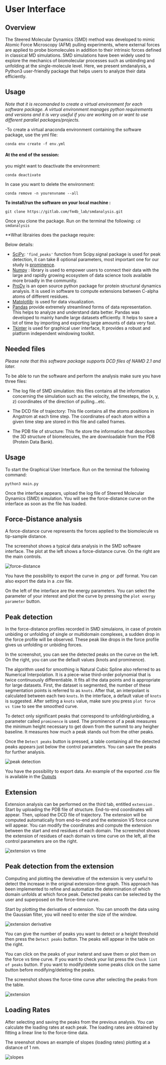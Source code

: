 # User Interface

## Overview

The Steered Molecular Dynamics (SMD) method was developed to mimic Atomic Force Microscopy (AFM) pulling experiments, where external forces are applied to probe biomolecules in addition to their intrinsic forces defined in classical MD simulations. SMD simulations have been widely used to explore the mechanics of biomolecular processes such as unbinding and unfolding at the single-molecule level.
Here, we present smdanalysis, a Python3 user-friendly package that helps users to analyze their data efficiently.

## Usage

_Note that it is recomanded to create a virtual environment for each software package.
A virtual environment manages python requirements and versions and it is very useful if you
are working on or want to use different parallel packages/projects._


-To create a virtual anaconda environment containing the software package, use the yml file:

`conda env create -f env.yml`



#### At the end of the session:

you might want to deactivate the environment:

`conda deactivate`


In case you want to delete the environment:

`conda remove -n yourenvname --all`



**To install/run the software on your local machine :**

`git clone https://gitlab.com/fm4b_lab/smdanalysis.git`

Once you clone the package. Run on the terminal the following:
`cd smdanalysis`




**What librairies does the package require:

Below details:

- [SciPy](https://www.scipy.org/install.html#pip-install): `'find_peaks'` function from Scipy.signal package is used for peak detection, it can take 8 optional parameters, most important one for our study is [prominence](https://en.wikipedia.org/wiki/Topographic_prominence).
- [Numpy](https://numpy.org/install/) : library is used to empower users to connect their data with the large and rapidly growing ecosystem of data science tools available more broadly in the community.
- [ProDy](http://prody.csb.pitt.edu/index.html) is an open source python package for protein structural dynamics analysis. It is used in software to compute extensions between C-alpha atoms of different residues.
- [Matplotlib](https://matplotlib.org/): is used for data visualization.
- [Pandas](https://pandas.pydata.org/)  provide extremely streamlined forms of data representation. This helps to analyze and understand data better. Pandas was developed to mainly handle large datasets efficiently. It helps to save a lot of time by importing and exporting large amounts of data very fast.
- [Tkinter](https://docs.python.org/3/library/tk.html) is used for graphical user interface, It provides a robust and platform independent windowing toolkit.





## Needed files

_Please note that this software package supports DCD files of NAMD 2.1 and later._

To be able to run the software and perform the analysis make sure you
have three files:

* The log file of SMD simulation: this files contains all the information concerning 
the simulation such as: the velocity, the timesteps, the (x, y, z) coordinates
of the direction of pulling...etc.

* The DCD file of trajectory: This file contains all the atoms positions in Angstrom at each time step.
The coordinates of each atom within a given time step are stored in this file and called frames.

* The PDB file of structure: This fle store the information that describes the 3D
structure of biomelecules, the are downloadable from the PDB (Protein Data Bank).


## Usage

To start the Graphical User Interface. Run on the terminal the following command:

 `python3 main.py`

Once the interface appears, upload the log file of Steered Molecular Dynamics (SMD) simulation.
You will see the force-distance curve on the interface as soon as the file has loaded.

## Force-Distance analysis

A force-distance curve represents the forces applied to the biomolecule vs tip-sample
distance. 

The screenshot shows a typical data analysis in the SMD software interface.
The plot at the left shows a force-distance curve. On the right are the main controls. 

![force-distance](outputs/Capture_d_écran_2021-01-18_à_11.22.44.png)

You have the possibility to export the curve in .png or .pdf format. You can also export the data in a .csv file.

On the left of the interface are the energy parameters. You can select the parameter of your interest and plot the curve by pressing the `plot energy parameter` button.


## Peak detection

In the force-distance profiles recorded in SMD simulaions, in case of protein unbiding or unfolding of single or multidomain complexes, a sudden drop in the force profile will be observed. These peak like drops in the force profile gives us unfolding or unbiding forces. 

In the screenshot, you can see the detected peaks on the curve on the left. 
On the right, you can use the default values (knots and prominence).

The algorithm used for smoothing is Natural Cubic Spline also referred to as Numerical Interpolation. It is a
piece-wise third-order  polynomial that is twice continuously differentiable. It fits all
the data points and is appropriate for large datasets. First, the dataset is segmented, the number of these
segmentation points is referred to as `knots`. After that, an interpolant is calculated between each 
two `knots`. In the interface, a default value of `knots` is suggested. After setting a `knots` value, make sure you press `plot force vs time` to see the smoothed curve.


To detect only significant peaks that correspond to unfolding/unbiding, a parameter called `prominence`
is used. The prominence of a peak measures the minimum height necessary to get down from the summit 
to any heigher baseline. It measures how much a peak stands out from the other peaks. 

 
Once the `Detect peaks` button is pressed, a table containing all the detected
 peaks appears just below the control parameters. 
You can save the peaks for further analysis. 


![peak detection](outputs/1st_peak_detection.png)


You have the possibility to export data. An example  of the exported .csv file is available 
in the [Ouputs](https://gitlab.com/ismahene_mesbah/smd_software/-/blob/master/outputs/slopes.csv)


## Extension

Extension analysis can be performed on the third tab, entitled `extension` . 
Start by uploading the PDB file of structure. End-to-end coordinates will appear.
 Then, upload the DCD file of trajectory. 
The extension will be computed automatically from end-to-end and the extension VS force curve will appear.
 You can modify the coordinates and compute the extension between the start and
 end residues of each domain. 
The screenshot shows the extension of residues of each domain vs time curve on the left, 
all the control parameters are on the right. 


 ![extension vs time](outputs/extensionVStime.png)



## Peak detection from the extension

 
Computing and plotting the dereivative of the extension is very useful to detect
 the increase in the original extension-time graph. 
This approach has been implemented to refine and  automatize the determination of 
which domain unfolds at which force peak. 
Detected peaks can be selected by the user and superposed on the force-time curve. 


Start by plotting the derivative of extension. You can smooth the data using the Gaussian filter, 
you will need to enter the size of the window. 

![extension derivative](outputs/2nd_peak_detection_derivative.png)


You can give the number of peaks you want to detect or a height threshold then  press 
the `Detect peaks` button.
 The peaks will appear in the table on the right. 

You can click on the peaks of your ineterst and save them or  plot them on the force vs time curve. 
If you want to check your list press the `Check list of peaks` button. If you want to modify/delete
some peaks click on the same button before modifying/deleting the peaks.


The screenshot shows the force-time curve after selecting the peaks from the table.

 ![extension](outputs/FD_detection_from_extension_multi_domain.png)  


## Loading Rates

After selecting and saving the peaks from the previous analysis. You can calculate the loading rates at
 each peak. The loading rates are obtained by fitting a linear line to the force-time data.

 The sreenshot shows an example of slopes (loading rates) plotting at a distance of 1 nm. 



 ![slopes](outputs/slopes.png)

